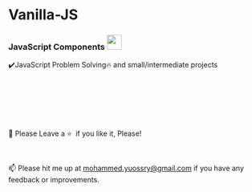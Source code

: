# <a>Vanilla-JS</a>

<h3>JavaScript Components <img src="https://media.giphy.com/media/xXvIkTu08XQLC/giphy.gif" width="30px" style="max-width: 100%;"></h3>

 <p align="justify">✔️JavaScript Problem Solving🔥 and small/intermediate projects</p>

<br>
<br>
<br>
<br>
<br>

🍬 Please Leave a :star: &nbsp;if you like it, Please!

<br>

📫 Please hit me up at mohammed.yuossry@gmail.com if you have any feedback or improvements.
